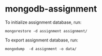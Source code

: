 # mongodb-assignment
To initialize assignment database, run:
```shell
mongorestore -d assignment assignment/
```

To export assignment database, run:
```shell
mongodump  -d assignment -o data/
```
